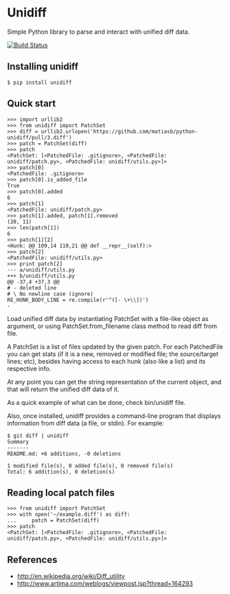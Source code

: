 Unidiff
=======

Simple Python library to parse and interact with unified diff data.

[![Build Status](https://travis-ci.org/matiasb/python-unidiff.png?branch=master)](https://travis-ci.org/matiasb/python-unidiff)


Installing unidiff
------------------

    $ pip install unidiff


Quick start
-----------

    >>> import urllib2
    >>> from unidiff import PatchSet
    >>> diff = urllib2.urlopen('https://github.com/matiasb/python-unidiff/pull/3.diff')
    >>> patch = PatchSet(diff)
    >>> patch
    <PatchSet: [<PatchedFile: .gitignore>, <PatchedFile: unidiff/patch.py>, <PatchedFile: unidiff/utils.py>]>
    >>> patch[0]
    <PatchedFile: .gitignore>
    >>> patch[0].is_added_file
    True
    >>> patch[0].added
    6
    >>> patch[1]
    <PatchedFile: unidiff/patch.py>
    >>> patch[1].added, patch[1].removed
    (20, 11)
    >>> len(patch[1])
    6
    >>> patch[1][2]
    <Hunk: @@ 109,14 110,21 @@ def __repr__(self):>
    >>> patch[2]
    <PatchedFile: unidiff/utils.py>
    >>> print patch[2]
    --- a/unidiff/utils.py
    +++ b/unidiff/utils.py
    @@ -37,4 +37,3 @@ 
    # - deleted line
    # \ No newline case (ignore)
    RE_HUNK_BODY_LINE = re.compile(r'^([- \+\\])')
    -

Load unified diff data by instantiating PatchSet with a file-like object as
argument, or using PatchSet.from_filename class method to read diff from file.

A PatchSet is a list of files updated by the given patch. For each PatchedFile
you can get stats (if it is a new, removed or modified file; the source/target
lines; etc), besides having access to each hunk (also like a list) and its
respective info.

At any point you can get the string representation of the current object, and
that will return the unified diff data of it.

As a quick example of what can be done, check bin/unidiff file.

Also, once installed, unidiff provides a command-line program that displays
information from diff data (a file, or stdin). For example:

    $ git diff | unidiff
    Summary
    -------
    README.md: +6 additions, -0 deletions

    1 modified file(s), 0 added file(s), 0 removed file(s)
    Total: 6 addition(s), 0 deletion(s)


Reading local patch files
-------------------------

    >>> from unidiff import PatchSet
    >>> with open('~/example.diff') as diff:
    ...     patch = PatchSet(diff)
    >>> patch
    <PatchSet: [<PatchedFile: .gitignore>, <PatchedFile: unidiff/patch.py>, <PatchedFile: unidiff/utils.py>]>


References
----------

 * http://en.wikipedia.org/wiki/Diff_utility
 * http://www.artima.com/weblogs/viewpost.jsp?thread=164293
